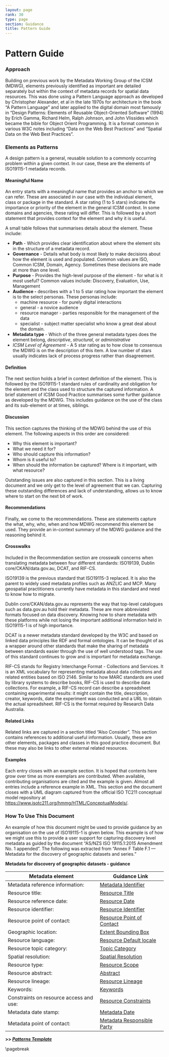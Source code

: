 ```yaml
---
layout: page
rank: 30
type: page
section: Guidance
title: Pattern Guide
---
```

# Pattern Guide

### Approach

Building on previous work by the Metadata Working Group of the ICSM (MDWG), elements previously identified as important are detailed separately but within the context of metadata records for spatial data resources. This was done using a Pattern Language approach as developed by Christopher Alexander, et al in the late 1970s for architecture in the book “A Pattern Language” and later applied to the digital domain most famously in “Design Patterns: Elements of Reusable Object-Oriented Software” (1994) by Erich Gamma, Richard Helm, Ralph Johnson, and John Vlissides which became the bible for Object Orient Programming. It is a format common in various W3C notes including “Data on the Web Best Practices” and “Spatial Data on the Web Best Practices”.

### Elements as Patterns

A design pattern is a general, reusable solution to a commonly occurring problem within a given context. In our case, these are the elements of ISO19115-1 metadata records. 

#### Meaningful Name

An entry starts with a meaningful name that provides an anchor to which we can refer. These are associated in our case with the individual element, class or package in the standard. A star rating (1 to 5 stars) indicates the importance or priority of the element in the general ICSM context. In some domains and agencies, these rating will differ. This is followed by a short statement that provides context for the element and why it is useful.

A small table follows that summarises details about the element. These include:
- **Path** -  Which provides clear identification about where the element sits in the structure of a metadata record.
- **Governance** -  Details what body is most likely to make decisions about how the element is used and populated. Common values are ISO, Common ICSM, Domain, Agency. Sometimes these decisions are made at more than one level.
- **Purpose** - Provides the high-level purpose of the element - for what is it most useful? Common values include: Discovery, Evaluation, Use, Management
- **Audience -** describes with a 1 to 5 star rating how important the element is to the select personas.  These personas include:
  - machine resource - for purely digital interactions
  - general - a novice audience
  - resource manager - parties responsible for the management of the data
  - specialist - subject matter specialist who know a great deal about the domain.
- **Metadata type** - Which of the three general metadata types does the element belong, *descriptive*, *structural*, or *administrative*
- *ICSM Level of Agreement* - A 5 star rating as to how close to consensus the MDWG is on the description of this item. A low number of stars usually indicates lack of process progress rather than disagreement.

#### Definition

The next section holds a brief in context definition of the element. This is followed by the ISO19115-1 standard rules of cardinality and obligation for the element and the class used to structure the captured information. A brief statement of ICSM Good Practice summarises some further guidance as developed by the MDWG. This includes guidance on the use of the class and its sub-element or at times, siblings.

#### Discussion

This section captures the thinking of the MDWG behind the use of this element. The following aspects in this order are considered:
- Why this element is important?
- What we need it for?
- Who should capture this information? 
- Whom is it useful to?
- When should the information be captured? 
Where is it important, with what resource?

Outstanding issues are also captured in this section. This is a living document and we only get to the level of agreement that we can.  Capturing these outstanding differences and lack of understanding, allows us to know where to start on the next bit of work.

#### Recommendations

Finally, we come to the recommendations. These are statements capture the what, why, who, when and how MDWG recommend this element be used. They provide an in-context summary of the MDWG guidance and the reasoning behind it.

#### Crosswalks

Included in the Recommendation section are crosswalk concerns when translating metadata between four different standards: ISO19139, Dublin core/CKAN/data.gov.au, DCAT, and RIF-CS. 

ISO19139 is the previous standard that ISO19115-3 replaced. It is also the parent to widely used metadata profiles such as ANZLIC and MCP. Many geospatial practitioners currently have metadata in this standard and need to know how to migrate.

Dublin core/CKAN/data.gov.au represents the way that top-level catalogues such as data.gov.au hold their metadata. These are more abbreviated formats focused on data discovery. Knowing how to share metadata with these platforms while not losing the important additional information held in ISO19115-1 is of high importance.

DCAT is a newer metadata standard developed by the W3C and based on linked data principles like RDF and formal ontologies. It can be thought of as a wrapper around other standards that make the sharing of metadata between standards easier through the use of well understood tags. The use of this standard continues to grow and is important for metadata exchange.

RIF-CS stands for Registry Interchange Format - Collections and Services. It is an XML vocabulary for representing metadata about data collections and related entities based on ISO 2146. Similar to how MARC standards are used by library systems to describe books, RIF-CS is used to describe data collections. For example, a RIF-CS record can describe a spreadsheet containing experimental results: it might contain the title, description, creator, keywords, date the experiment was conducted and a URL to obtain the actual spreadsheet. RIF-CS is the format required by Research Data Australia.

#### Related Links

Related links are captured in a section titled “Also Consider”. This section contains references to additional useful information. Usually, these are other elements, packages and classes in this good practice document. But these may also be links to other external related resources.

#### Examples

Each entry closes with an example section.  It is hoped that contents here grow over time as more exemplars are contributed. When available, contributing organisations are cited and the example is given.  Almost all entries include a reference example in XML.  This section and the document closes with a UML diagram captured from the official ISO TC211 conceptual model repository at https://www.isotc211.org/hmmg/HTML/ConceptualModels/.

### How To Use This Document

An example of how this document might be used to provide guidance by an organisation on the use of ISO19115-1 is given below. This example is of how we might use this to provide a user support for capturing discovery level metadata as guided by the document “AS/NZS ISO 19115.1:2015 Amendment No. 1 appended”. The following was extracted from “Annex F Table F.1 — Metadata for the discovery of geographic datasets and series.”

**Metadata for discovery of geographic datasets - guidance**

| **Metadata element** | **Guidance Link** | 
| --- | --- |
| Metadata reference information: | [Metadata Identifier](./MetadataIdentifier)|
| Resource title: | [Resource Title](./ResourceTitle)|
| Resource reference date: | [Resource Date](./ResourceDate) |
| Resource identifier: | [Resource Identifier](./ResourceIdentifier) |
| Resource point of contact:  | [Resource Point of Contact](./ResourcePointOfContact)|
| Geographic location: | [Extent Bounding Box](./ExtentBoundingBox) |
| Resource language:  | [Resource Default locale](./ResourceLocale)  |
| Resource topic category: | [Topic Category](./TopicCategory)    |
| Spatial resolution:   | [Spatial Resolution](./SpatialResolution) |
| Resource type:  | [Resource Scope](./MetadataScope)  |
| Resource abstract:   | [Abstract](./Abstract) |
| Resource lineage: | [Resource Lineage](./ResourceLineage)  |
| Keywords:   | [Keywords](./Keywords)  |
| Constraints on resource access and use: | [Resource Constraints](./ResourceOtherConstraints)   |
| Metadata date stamp:  | [Metadata Date](./MetadataDate)  |
|Metadata point of contact: | [Metadata Responsible Party](./MetadataContact)  |



**>> [*Patterns Template*](./Template)**

\pagebreak
